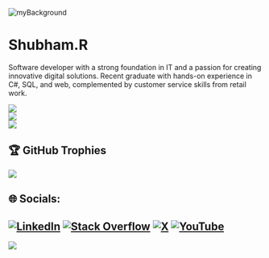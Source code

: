 ![myBackground](https://github.com/user-attachments/assets/be7b57f1-b6c8-46ec-ac63-4f602516c18d)

<h1>Shubham.R</h1>
<p>Software developer with a strong foundation in IT and a passion for creating innovative digital solutions. Recent graduate with hands-on experience in C#, SQL, and web, complemented by customer service skills from retail work.</p>


![](https://github-readme-stats.vercel.app/api?username=shubr&theme=dracula&hide_border=true&include_all_commits=false&count_private=false)<br/>
![](https://github-readme-streak-stats.herokuapp.com/?user=shubr&theme=dracula&hide_border=true)<br/>
![](https://github-readme-stats.vercel.app/api/top-langs/?username=shubr&theme=dracula&hide_border=true&include_all_commits=false&count_private=false&layout=compact)

## 🏆 GitHub Trophies
![](https://github-profile-trophy.vercel.app/?username=shubr&theme=dracula&no-frame=true&no-bg=false&margin-w=4)

## 🌐 Socials:
[![LinkedIn](https://img.shields.io/badge/LinkedIn-%230077B5.svg?logo=linkedin&logoColor=white)](https://linkedin.com/in/https://www.linkedin.com/in/shubham-rangra-558146239/) [![Stack Overflow](https://img.shields.io/badge/-Stackoverflow-FE7A16?logo=stack-overflow&logoColor=white)](https://stackoverflow.com/users/https://stackoverflow.com/users/15519435/hto-android) [![X](https://img.shields.io/badge/X-black.svg?logo=X&logoColor=white)](https://x.com/https://x.com/Shub_r16) [![YouTube](https://img.shields.io/badge/YouTube-%23FF0000.svg?logo=YouTube&logoColor=white)](https://youtube.com/@https://www.youtube.com/@shubr2003) 
---
[![](https://visitcount.itsvg.in/api?id=shubr&icon=0&color=0)](https://visitcount.itsvg.in)

<!-- Proudly created with GPRM ( https://gprm.itsvg.in ) -->
